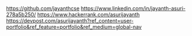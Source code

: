 https://github.com/jayanthcse
https://www.linkedin.com/in/jayanth-asuri-278a5b250/
https://www.hackerrank.com/asurijayanth
https://devpost.com/asurijayanth?ref_content=user-portfolio&ref_feature=portfolio&ref_medium=global-nav
